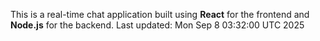 This is a real-time chat application built using **React** for the frontend and **Node.js** for the backend.
Last updated: Mon Sep  8 03:32:00 UTC 2025
